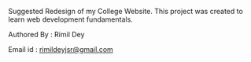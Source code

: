 Suggested Redesign of my College Website. This project was created to learn web development fundamentals. 


Authored By : Rimil Dey








Email id : rimildeyjsr@gmail.com

